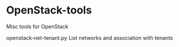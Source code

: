 # OpenStack-tools
Misc tools for OpenStack

openstack-net-tenant.py
	List networks and association with tenants


